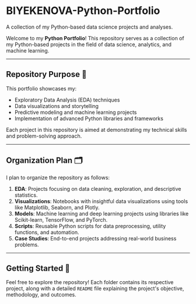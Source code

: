 # BIYEKENOVA-Python-Portfolio
A collection of my Python-based data science projects and analyses.

Welcome to my **Python Portfolio**! This repository serves as a collection of my Python-based projects in the field of data science, analytics, and machine learning.

---

## Repository Purpose 📌
This portfolio showcases my:
- Exploratory Data Analysis (EDA) techniques
- Data visualizations and storytelling
- Predictive modeling and machine learning projects
- Implementation of advanced Python libraries and frameworks

Each project in this repository is aimed at demonstrating my technical skills and problem-solving approach.

---

## Organization Plan 🗂️
I plan to organize the repository as follows:
1. **EDA**: Projects focusing on data cleaning, exploration, and descriptive statistics.
2. **Visualizations**: Notebooks with insightful data visualizations using tools like Matplotlib, Seaborn, and Plotly.
3. **Models**: Machine learning and deep learning projects using libraries like Scikit-learn, TensorFlow, and PyTorch.
4. **Scripts**: Reusable Python scripts for data preprocessing, utility functions, and automation.
5. **Case Studies**: End-to-end projects addressing real-world business problems.

---

## Getting Started 🚀
Feel free to explore the repository! Each folder contains its respective project, along with a detailed `README` file explaining the project's objective, methodology, and outcomes.
 
